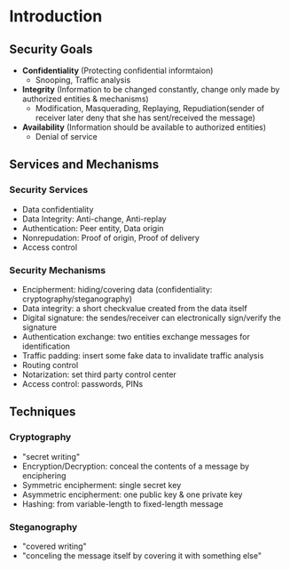 # Introduction

## Security Goals
- **Confidentiality** (Protecting confidential informtaion)
    - Snooping, Traffic analysis
- **Integrity** (Information to be changed constantly, change only made by authorized entities & mechanisms)
    - Modification, Masquerading, Replaying, Repudiation(sender of receiver later deny that she has sent/received the message)
- **Availability** (Information should be available to authorized entities)
    - Denial of service
    
## Services and Mechanisms
### Security Services
- Data confidentiality
- Data Integrity: Anti-change, Anti-replay
- Authentication: Peer entity, Data origin
- Nonrepudation: Proof of origin, Proof of delivery
- Access control

### Security Mechanisms
- Encipherment: hiding/covering data (confidentiality: cryptography/steganography)
- Data integrity: a short checkvalue created from the data itself
- Digital signature: the sendes/receiver can electronically sign/verify the signature
- Authentication exchange: two entities exchange messages for identification
- Traffic padding: insert some fake data to invalidate traffic analysis
- Routing control
- Notarization: set third party control center
- Access control: passwords, PINs

## Techniques
### Cryptography
- "secret writing"
- Encryption/Decryption: conceal the contents of a message by enciphering
- Symmetric encipherment: single secret key
- Asymmetric encipherment: one public key & one private key
- Hashing: from variable-length to fixed-length message

### Steganography
- "covered writing"
- "conceling the message itself by covering it with something else"
